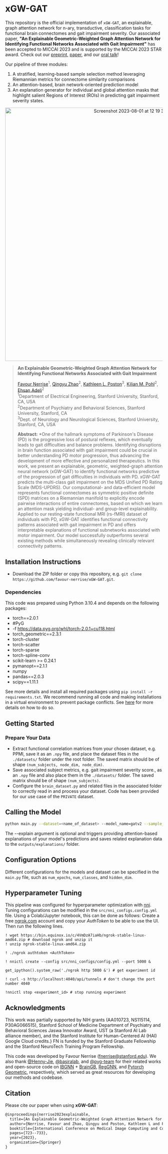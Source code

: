 # xGW-GAT

This repository is the official implementation of `xGW-GAT`, an explainable, graph attention network for n-ary, transductive, classification tasks for functional brain connectomes and gait impairment severity. Our associated paper, **"An Explainable Geometric-Weighted Graph Attention Network for Identifying Functional Networks Associated with Gait Impairment"** has been accepted to MICCAI 2023 and is supported by the MICCAI 2023 STAR award. Check out our [preprint](https://arxiv.org/abs/2307.13108), [paper](https://link.springer.com/chapter/10.1007/978-3-031-43895-0_68), and our [oral talk](https://youtu.be/ZqoIfHHcIXc)!

Our pipeline of three modules: 
1) A stratified, learning-based sample selection method leveraging Riemannian metrics for connectome similarity comparisons
2) An attention-based, brain network-oriented prediction model
3) An explanation generator for individual and global attention masks that highlight salient Regions of Interest (ROIs) in predicting gait impairment severity states.

<p align="center">
  <img width="809" alt="Screenshot 2023-08-01 at 12 19 32 PM" src="https://github.com/favour-nerrise/xGW-GAT/assets/7450249/b031c09c-fa79-431b-8ffa-a002ac78f7a9">
</p>

> **An Explainable Geometric-Weighted Graph Attention Network for Identifying Functional Networks Associated with Gait Impairment**
>
> [Favour Nerrise](mailto:fnerrise@stanford.edu)<sup>1</sup>, [Qingyu Zhao]()<sup>2</sup>, [Kathleen L. Poston]()<sup>3</sup>, [Kilian M. Pohl]()<sup>2</sup>, [Ehsan Adeli]()<sup>2</sup><br/>
> <sup>1</sup>Department of Electrical Engineering, Stanford University, Stanford, CA, USA<br/>
> <sup>2</sup>Department of Psychiatry and Behavioral Sciences, Stanford University, Stanford, CA<br/>
> <sup>3</sup>Dept. of Neurology and Neurological Sciences, Stanford University, Stanford, CA, USA<br/>
>
> **Abstract:** *One of the hallmark symptoms of Parkinson's Disease (PD) is the progressive loss of postural reflexes, which eventually leads to gait difficulties and balance problems. Identifying disruptions in brain function associated with gait impairment could be crucial in better understanding PD motor progression, thus advancing the development of more effective and personalized therapeutics. In this work, we present an explainable, geometric, weighted-graph attention neural network (xGW-GAT) to identify functional networks predictive of the progression of gait difficulties in individuals with PD. xGW-GAT predicts the multi-class gait impairment on the MDS Unified PD Rating Scale (MDS-UPDRS). Our computational- and data-efficient model represents functional connectomes as symmetric positive definite (SPD) matrices on a Riemannian manifold to explicitly encode pairwise interactions of entire connectomes, based on which we learn an attention mask yielding individual- and group-level explainability. Applied to our resting-state functional MRI (rs-fMRI) dataset of individuals with PD, xGW-GAT identifies functional connectivity patterns associated with gait impairment in PD and offers interpretable explanations of functional subnetworks associated with motor impairment. Our model successfully outperforms several existing methods while simultaneously revealing clinically relevant connectivity patterns.

## Installation Instructions
- Download the ZIP folder or copy this repository, e.g.  ```git clone https://github.com/favour-nerrise/xGW-GAT.git```. 

### Dependencies
This code was prepared using Python 3.10.4 and depends on the following packages:

* torch==2.0.1
* #PyG
* -f https://data.pyg.org/whl/torch-2.0.1+cu118.html
* torch_geometric==2.3.1
* torch-cluster 
* torch-scatter  
* torch-sparse  
* torch-spline-conv  
* scikit-learn >= 0.24.1
* pymanopt==2.1.1
* numpy
* pandas==2.0.3
* scipy==1.11.1

See more details and install all required packages using ```pip install -r requirements.txt```. We recommend running all code and making installations in a virtual environment to prevent package conflicts. See [here](https://docs.python.org/3/library/venv.html) for more details on how to do so. 

## Getting Started
### Prepare Your Data 
* Extract functional correlation matrices from your chosen dataset, e.g. PPMI, save it as an ```.npy``` file, and place the dataset files in the ```./datasets/``` folder under the root folder. The saved matrix should be of shape ```(num_subjects, node_dim, node_dim)```.
* Save associated subject metrics, e.g. gait impairment severity score., as an ```.npy``` file and also place them in the ```./datasets/``` folder. The saved matrix should be of shape ```(num_subjects)```.
* Configure the ```brain_dataset.py``` and related files in the associated folder to correctly read in and process your dataset. Code has been provided for our use case of the ```PRIVATE``` dataset. 

## Calling the Model

```bash
python main.py --dataset=<name_of_dataset> --model_name=gatv2 --sample_selection --explain
```
The --explain argument is optional and triggers providing attention-based explanations of your model's predictions and saves related explanation data to the ```outputs/explanations/``` folder. 

## Configuration Options

Different configurations for the models and dataset can be specified in the ```main.py``` file, such as ```num_epochs```, ```num_classes```, and ```hidden_dim```.

## Hyperparameter Tuning
This pipeline was configured for hyperparameter optimization with [nni](https://github.com/microsoft/nni). Tuning configurations can be modified in the ```src/nni_configs.config.yml``` file. Using a Colab/Jupyter notebook, this can be done as follows: 
Create a free [ngrok.com](https://ngrok.com/) account and copy your *AuthToken* to be able to use the UI. Then run the following lines.
```
! wget https://bin.equinox.io/c/4VmDzA7iaHb/ngrok-stable-linux-amd64.zip # download ngrok and unzip it
! unzip ngrok-stable-linux-amd64.zip
```
```
! ./ngrok authtoken <AuthToken> 
```
```
! nnictl create --config src/nni_configs/config.yml --port 5000 &
```
```
get_ipython().system_raw('./ngrok http 5000 &') # get experiment id
```
```
! curl -s http://localhost:4040/api/tunnels # don't change the port number 4040
```
```
!nnictl stop <experiment_id> # stop running experiment
```


## Acknowledgments
This work was partially supported by NIH grants  (AA010723, NS115114, P30AG066515), Stanford School of Medicine Department of Psychiatry and Behavioral Sciences Jaswa Innovator Award, UST (a Stanford AI Lab alliance member), and the Stanford Institute for Human-Centered AI (HAI) Google Cloud credits.} FN is funded by the Stanford Graduate Fellowship and the Stanford NeuroTech Training Program Fellowship. 

This code was developed by Favour Nerrise (fnerrise@stanford.edu). We also thank [@Henny-Jie](https://github.com/HennyJie/), [@basiralab](https://github.com/basiralab/), and [@pyg-team](https://github.com/pyg-team/) for their related works and open-source code on [IBGNN](https://github.com/HennyJie/IBGNN) + [BrainGB](https://github.com/HennyJie/BrainGB), [RegGNN](https://github.com/basiralab/RegGNN/), and [Pytorch Geometric](https://github.com/pyg-team/pytorch_geometric), respectively, which served as great resources for developing our methods and codebase.


## Citation
Please cite our paper when using **xGW-GAT**:
```latex
@inproceedings{nerrise2023explainable,
  title={An Explainable Geometric-Weighted Graph Attention Network for Identifying Functional Networks Associated with Gait Impairment},
  author={Nerrise, Favour and Zhao, Qingyu and Poston, Kathleen L and Pohl, Kilian M and Adeli, Ehsan},
  booktitle={International Conference on Medical Image Computing and Computer-Assisted Intervention},
  pages={723--733},
  year={2023},
  organization={Springer}
}
```

